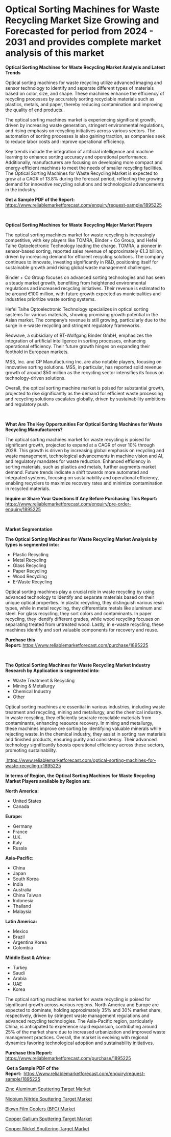 <p><h1>Optical Sorting Machines for Waste Recycling Market Size Growing and Forecasted for period from 2024 - 2031 and provides complete market analysis of this market</h1></p><p><strong>Optical Sorting Machines for Waste Recycling Market Analysis and Latest Trends</strong></p>
<p><p>Optical sorting machines for waste recycling utilize advanced imaging and sensor technology to identify and separate different types of materials based on color, size, and shape. These machines enhance the efficiency of recycling processes by accurately sorting recyclable materials such as plastics, metals, and paper, thereby reducing contamination and improving the quality of end products.</p><p>The optical sorting machines market is experiencing significant growth, driven by increasing waste generation, stringent environmental regulations, and rising emphasis on recycling initiatives across various sectors. The automation of sorting processes is also gaining traction, as companies seek to reduce labor costs and improve operational efficiency.</p><p>Key trends include the integration of artificial intelligence and machine learning to enhance sorting accuracy and operational performance. Additionally, manufacturers are focusing on developing more compact and energy-efficient machines to meet the needs of smaller recycling facilities. The Optical Sorting Machines for Waste Recycling Market is expected to grow at a CAGR of 13.8% during the forecast period, reflecting the growing demand for innovative recycling solutions and technological advancements in the industry.</p></p>
<p><strong>Get a Sample PDF of the Report:&nbsp;</strong> <a href="https://www.reliablemarketforecast.com/enquiry/request-sample/1895225?utm_campaign=1567&utm_medium=2&utm_source=Github&utm_content=ia&utm_term=24102024&utm_id=optical-sorting-machines-for-waste-recycling">https://www.reliablemarketforecast.com/enquiry/request-sample/1895225</a></p>
<p>&nbsp;</p>
<p><strong>Optical Sorting Machines for Waste Recycling Major Market Players</strong></p>
<p><p>The optical sorting machines market for waste recycling is increasingly competitive, with key players like TOMRA, Binder + Co Group, and Hefei Taihe Optoelectronic Technology leading the charge. TOMRA, a pioneer in sensor-based sorting, reported sales revenue of approximately €1.3 billion, driven by increasing demand for efficient recycling solutions. The company continues to innovate, investing significantly in R&D, positioning itself for sustainable growth amid rising global waste management challenges.</p><p>Binder + Co Group focuses on advanced sorting technologies and has seen a steady market growth, benefiting from heightened environmental regulations and increased recycling initiatives. Their revenue is estimated to be around €100 million, with future growth expected as municipalities and industries prioritize waste sorting systems.</p><p>Hefei Taihe Optoelectronic Technology specializes in optical sorting systems for various materials, showing promising growth potential in the Asian market. The company’s revenue is still growing, particularly due to the surge in e-waste recycling and stringent regulatory frameworks.</p><p>Redwave, a subsidiary of BT-Wolfgang Binder GmbH, emphasizes the integration of artificial intelligence in sorting processes, enhancing operational efficiency. Their future growth hinges on expanding their foothold in European markets.</p><p>MSS, Inc. and CP Manufacturing Inc. are also notable players, focusing on innovative sorting solutions. MSS, in particular, has reported solid revenue growth of around $50 million as the recycling sector intensifies its focus on technology-driven solutions.</p><p>Overall, the optical sorting machine market is poised for substantial growth, projected to rise significantly as the demand for efficient waste processing and recycling solutions escalates globally, driven by sustainability ambitions and regulatory push.</p></p>
<p>&nbsp;</p>
<p><strong>What Are The Key Opportunities For Optical Sorting Machines for Waste Recycling Manufacturers?</strong></p>
<p><p>The optical sorting machines market for waste recycling is poised for significant growth, projected to expand at a CAGR of over 10% through 2028. This growth is driven by increasing global emphasis on recycling and waste management, technological advancements in machine vision and AI, and regulatory mandates for waste reduction. Enhanced efficiency in sorting materials, such as plastics and metals, further augments market demand. Future trends indicate a shift towards more automated and integrated systems, focusing on sustainability and operational efficiency, enabling recyclers to maximize recovery rates and minimize contamination in recycled materials.</p></p>
<p><strong>Inquire or Share Your Questions If Any Before Purchasing This Report:</strong> <a href="https://www.reliablemarketforecast.com/enquiry/pre-order-enquiry/1895225?utm_campaign=1567&utm_medium=2&utm_source=Github&utm_content=ia&utm_term=24102024&utm_id=optical-sorting-machines-for-waste-recycling">https://www.reliablemarketforecast.com/enquiry/pre-order-enquiry/1895225</a></p>
<p>&nbsp;</p>
<p><strong>Market Segmentation</strong></p>
<p><strong>The Optical Sorting Machines for Waste Recycling Market Analysis by types is segmented into:</strong></p>
<p><ul><li>Plastic Recycling</li><li>Metal Recycling</li><li>Glass Recycling</li><li>Paper Recycling</li><li>Wood Recycling</li><li>E-Waste Recycling</li></ul></p>
<p><p>Optical sorting machines play a crucial role in waste recycling by using advanced technology to identify and separate materials based on their unique optical properties. In plastic recycling, they distinguish various resin types, while in metal recycling, they differentiate metals like aluminum and steel. For glass recycling, they sort colors and contaminants. In paper recycling, they identify different grades, while wood recycling focuses on separating treated from untreated wood. Lastly, in e-waste recycling, these machines identify and sort valuable components for recovery and reuse.</p></p>
<p><strong>Purchase this Report:&nbsp;</strong><a href="https://www.reliablemarketforecast.com/purchase/1895225?utm_campaign=1567&utm_medium=2&utm_source=Github&utm_content=ia&utm_term=24102024&utm_id=optical-sorting-machines-for-waste-recycling">https://www.reliablemarketforecast.com/purchase/1895225</a></p>
<p>&nbsp;</p>
<p><strong>The Optical Sorting Machines for Waste Recycling Market Industry Research by Application is segmented into:</strong></p>
<p><ul><li>Waste Treatment & Recycling</li><li>Mining & Metallurgy</li><li>Chemical Industry</li><li>Other</li></ul></p>
<p><p>Optical sorting machines are essential in various industries, including waste treatment and recycling, mining and metallurgy, and the chemical industry. In waste recycling, they efficiently separate recyclable materials from contaminants, enhancing resource recovery. In mining and metallurgy, these machines improve ore sorting by identifying valuable minerals while rejecting waste. In the chemical industry, they assist in sorting raw materials and finished products, ensuring purity and consistency. Their advanced technology significantly boosts operational efficiency across these sectors, promoting sustainability.</p></p>
<p><a href="https://www.reliablemarketforecast.com/optical-sorting-machines-for-waste-recycling-r1895225?utm_campaign=1567&utm_medium=2&utm_source=Github&utm_content=ia&utm_term=24102024&utm_id=optical-sorting-machines-for-waste-recycling">&nbsp;https://www.reliablemarketforecast.com/optical-sorting-machines-for-waste-recycling-r1895225</a></p>
<p><strong>In terms of Region, the Optical Sorting Machines for Waste Recycling Market Players available by Region are:</strong></p>
<p>
    <p> <strong> North America: </strong>
        <ul>
            <li>United States</li>
            <li>Canada</li>
        </ul>
        </p> 
    <p> <strong> Europe: </strong>
        <ul>
            <li>Germany</li>
            <li>France</li>
            <li>U.K.</li>
            <li>Italy</li>
            <li>Russia</li>
        </ul>
        </p> 
    <p> <strong> Asia-Pacific: </strong>
        <ul>
            <li>China</li>
            <li>Japan</li>
            <li>South Korea</li>
            <li>India</li>
            <li>Australia</li>
            <li>China Taiwan</li>
            <li>Indonesia</li>
            <li>Thailand</li>
            <li>Malaysia</li>
        </ul>
        </p> 
    <p> <strong> Latin America: </strong>
        <ul>
            <li>Mexico</li>
            <li>Brazil</li>
            <li>Argentina Korea</li>
            <li>Colombia</li>
        </ul>
        </p> 
    <p> <strong> Middle East & Africa: </strong>
        <ul>
            <li>Turkey</li>
            <li>Saudi</li>
            <li>Arabia</li>
            <li>UAE</li>
            <li>Korea</li>
        </ul>
    </p>
    </p>
<p><p>The optical sorting machines market for waste recycling is poised for significant growth across various regions. North America and Europe are expected to dominate, holding approximately 35% and 30% market share, respectively, driven by stringent waste management regulations and advanced recycling technologies. The Asia-Pacific region, particularly China, is anticipated to experience rapid expansion, contributing around 25% of the market share due to increased urbanization and improved waste management practices. Overall, the market is evolving with regional dynamics favoring technological adoption and sustainability initiatives.</p></p>
<p><strong>Purchase this Report: </strong><a href="https://www.reliablemarketforecast.com/purchase/1895225?utm_campaign=1567&utm_medium=2&utm_source=Github&utm_content=ia&utm_term=24102024&utm_id=optical-sorting-machines-for-waste-recycling">https://www.reliablemarketforecast.com/purchase/1895225</a></p>
<p>&nbsp;<strong>Get a Sample PDF of the Report:&nbsp;&nbsp;</strong><a href="https://www.reliablemarketforecast.com/enquiry/request-sample/1895225?utm_campaign=1567&utm_medium=2&utm_source=Github&utm_content=ia&utm_term=24102024&utm_id=optical-sorting-machines-for-waste-recycling">https://www.reliablemarketforecast.com/enquiry/request-sample/1895225</a></p>
<p><strong></strong></p>
<p><p><a href="https://www.linkedin.com/pulse/zinc-aluminum-sputtering-target-market-industry-trends-forecast-kpl7f?utm_campaign=1567&utm_medium=2&utm_source=Github&utm_content=ia&utm_term=24102024&utm_id=optical-sorting-machines-for-waste-recycling">Zinc Aluminum Sputtering Target Market</a></p><p><a href="https://www.linkedin.com/pulse/consumer-behavior-shifts-niobium-nitride-sputtering-target-jrhac?utm_campaign=1567&utm_medium=2&utm_source=Github&utm_content=ia&utm_term=24102024&utm_id=optical-sorting-machines-for-waste-recycling">Niobium Nitride Sputtering Target Market</a></p><p><a href="https://github.com/NargisHussain75/Market-Research-Report-List-1/blob/main/blown-film-coolers-bfc-market.md?utm_campaign=1567&utm_medium=2&utm_source=Github&utm_content=ia&utm_term=24102024&utm_id=optical-sorting-machines-for-waste-recycling">Blown Film Coolers (BFC) Market</a></p><p><a href="https://www.linkedin.com/pulse/copper-gallium-sputtering-target-market-size-share-growth-analysis-rmsac?utm_campaign=1567&utm_medium=2&utm_source=Github&utm_content=ia&utm_term=24102024&utm_id=optical-sorting-machines-for-waste-recycling">Copper Gallium Sputtering Target Market</a></p><p><a href="https://www.linkedin.com/pulse/copper-nickel-sputtering-target-market-size-share-growth-analysis-cnmic?utm_campaign=1567&utm_medium=2&utm_source=Github&utm_content=ia&utm_term=24102024&utm_id=optical-sorting-machines-for-waste-recycling">Copper Nickel Sputtering Target Market</a></p></p>